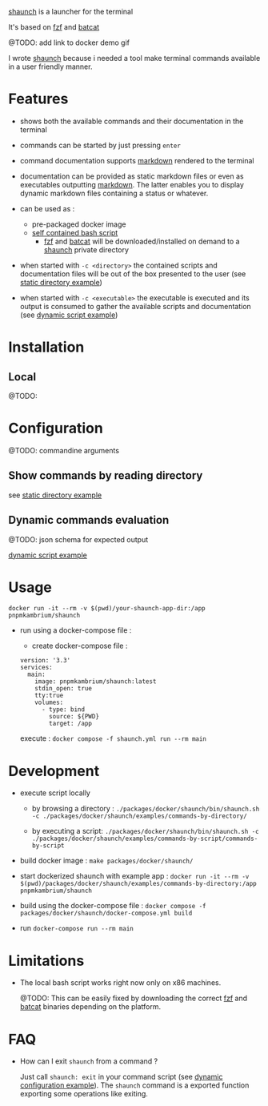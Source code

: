 [shaunch](https://github.com/lgersman/pnpmkambrium/tree/develop/packages/docker/shaunch) is a launcher for the terminal

It's based on [fzf](https://github.com/junegunn/fzf) and [batcat](https://github.com/sharkdp/bat)

@TODO: add link to docker demo gif

I wrote [shaunch](https://github.com/lgersman/pnpmkambrium/tree/develop/packages/docker/shaunch) because i needed a tool make terminal commands available in a user friendly manner.

# Features

- shows both the available commands and their documentation in the terminal

- commands can be started by just pressing `enter`

- command documentation supports [markdown](https://www.markdownguide.org/) rendered to the terminal

- documentation can be provided as static markdown files or even as executables outputting [markdown](https://www.markdownguide.org/). The latter enables you to display dynamic markdown files containing a status or whatever.

- can be used as :

  - pre-packaged docker image
  - [self contained bash script](https://github.com/lgersman/pnpmkambrium/blob/develop/packages/docker/shaunch/bin/shaunch.sh)
    - [fzf](https://github.com/junegunn/fzf) and [batcat](https://github.com/sharkdp/bat) will be downloaded/installed on demand to a [shaunch](https://github.com/lgersman/pnpmkambrium/tree/develop/packages/docker/shaunch) private directory

- when started with `-c <directory>` the contained scripts and documentation files will be out of the box presented to the user (see [static directory example](https://github.com/lgersman/pnpmkambrium/tree/develop/packages/docker/shaunch/examples/commands-by-directory))

- when started with `-c <executable>` the executable is executed and its output is consumed to gather the available scripts and documentation (see [dynamic script example](https://github.com/lgersman/pnpmkambrium/tree/develop/packages/docker/shaunch/examples/commands-by-script))

# Installation

## Local

@TODO:

# Configuration

@TODO: commandine arguments

## Show commands by reading directory

see [static directory example](https://github.com/lgersman/pnpmkambrium/tree/develop/packages/docker/shaunch/examples/commands-by-directory)

## Dynamic commands evaluation

@TODO: json schema for expected output

[dynamic script example](https://github.com/lgersman/pnpmkambrium/tree/develop/packages/docker/shaunch/examples/commands-by-script)

# Usage

```
docker run -it --rm -v $(pwd)/your-shaunch-app-dir:/app pnpmkambrium/shaunch
```

- run using a docker-compose file :

  - create docker-compose file :

  ```
  version: '3.3'
  services:
    main:
      image: pnpmkambrium/shaunch:latest
      stdin_open: true
      tty:true
      volumes:
        - type: bind
          source: ${PWD}
          target: /app
  ```

  execute : `docker compose -f shaunch.yml run --rm main`

# Development

- execute script locally

  - by browsing a directory : `./packages/docker/shaunch/bin/shaunch.sh -c ./packages/docker/shaunch/examples/commands-by-directory/`

  - by executing a script: `./packages/docker/shaunch/bin/shaunch.sh -c ./packages/docker/shaunch/examples/commands-by-script/commands-by-script`

- build docker image : `make packages/docker/shaunch/`

- start dockerized shaunch with example app : `docker run -it --rm -v $(pwd)/packages/docker/shaunch/examples/commands-by-directory:/app pnpmkambrium/shaunch`

- build using the docker-compose file : `docker compose -f packages/docker/shaunch/docker-compose.yml build`

- run `docker-compose run --rm main`

# Limitations

- The local bash script works right now only on x86 machines.

  @TODO: This can be easily fixed by downloading the correct [fzf](https://github.com/junegunn/fzf) and [batcat](https://github.com/sharkdp/bat) binaries depending on the platform.

# FAQ

- How can I exit `shaunch` from a command ?

  Just call `shaunch: exit` in your command script (see [dynamic configuration example](https://github.com/lgersman/pnpmkambrium/tree/develop/packages/docker/shaunch/examples/commands-by-script)). The `shaunch` command is a exported function exporting some operations like exiting.
